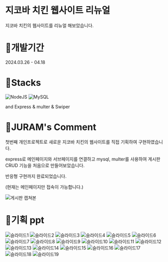 # 지코바 치킨 웹사이트 리뉴얼
지코바 치킨의 웹사이트를 리뉴얼 해보았습니다.

# 🐓개발기간
2024.03.26 - 04.18

# 🐓Stacks
![NodeJS](https://img.shields.io/badge/node.js-6DA55F?style=for-the-badge&logo=node.js&logoColor=white)
![MySQL](https://img.shields.io/badge/mysql-4479A1.svg?style=for-the-badge&logo=mysql&logoColor=white)

and Express & multer & Swiper

# 🐓JURAM's Comment
첫번째 개인프로젝트로 새로운 지코바 치킨의 웹사이트를 직접 기획하여 구현하였습니다.

express로 메인페이지와 서브페이지를 연결하고 mysql, multer를 사용하여 게시판 CRUD 기능을 처음으로 만들어보았습니다.

반응형 구현까지 완료되었습니다.

(현재는 메인페이지만 접속이 가능합니다.)

![게시판 캡쳐본](https://github.com/JURAMII/GCOVA/assets/163488304/dc591be9-c6b1-458f-a456-88d8b50adb22)

# 🐓기획 ppt
![슬라이드1](https://github.com/JURAMII/GCOVA/assets/163488304/437ea41f-b088-40a1-b221-a3d82148ffac)
![슬라이드2](https://github.com/JURAMII/GCOVA/assets/163488304/a0516d18-f519-4a84-bc30-e4899395c5f0)
![슬라이드3](https://github.com/JURAMII/GCOVA/assets/163488304/a3146660-40a9-4a8b-a210-45df19cf1061)
![슬라이드4](https://github.com/JURAMII/GCOVA/assets/163488304/c84d0113-4d46-4f66-b168-a694a72936c0)
![슬라이드5](https://github.com/JURAMII/GCOVA/assets/163488304/44b9725b-9c30-4a88-a8e9-2ac6c3a8608f)
![슬라이드6](https://github.com/JURAMII/GCOVA/assets/163488304/a7742835-ae0e-45ef-a327-a0fe52a938ab)
![슬라이드7](https://github.com/JURAMII/GCOVA/assets/163488304/dea66b83-2053-4ad1-91e0-9187bd09affc)
![슬라이드8](https://github.com/JURAMII/GCOVA/assets/163488304/ff5a60c7-de99-4655-a599-d5c257810ea1)
![슬라이드9](https://github.com/JURAMII/GCOVA/assets/163488304/025e2c97-665a-44be-8968-a7380a205f89)
![슬라이드10](https://github.com/JURAMII/GCOVA/assets/163488304/20828bb0-02d5-4a7d-b0ce-229ea28b29b7)
![슬라이드11](https://github.com/JURAMII/GCOVA/assets/163488304/74f156a6-fd26-4a14-8df6-97704ee0dd57)
![슬라이드12](https://github.com/JURAMII/GCOVA/assets/163488304/34f681a2-33cb-41ac-a13b-db0b059ff520)
![슬라이드13](https://github.com/JURAMII/GCOVA/assets/163488304/d412aa77-eb87-415c-8bc6-e506d91aefd4)
![슬라이드14](https://github.com/JURAMII/GCOVA/assets/163488304/0384ad8d-c771-4a89-9489-2112b5d85c0a)
![슬라이드15](https://github.com/JURAMII/GCOVA/assets/163488304/909b372f-191b-4a07-86d4-30c3a0cac8b3)
![슬라이드16](https://github.com/JURAMII/GCOVA/assets/163488304/badfb02b-c3d9-4b42-9cb4-e7103366a9dc)
![슬라이드17](https://github.com/JURAMII/GCOVA/assets/163488304/81fd792e-5de1-4cc6-8465-a3db5d96a51e)
![슬라이드18](https://github.com/JURAMII/GCOVA/assets/163488304/0bb85c28-e037-461c-b840-423c86149ac0)
![슬라이드19](https://github.com/JURAMII/GCOVA/assets/163488304/67f5320d-837f-4b73-b303-de7a84e31793)
